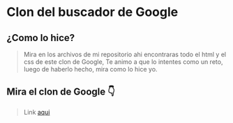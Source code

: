# Clon del buscador de Google

## ¿Como lo hice?
>Mira en los archivos de mi repositorio ahi encontraras todo el html y el css de este clon de Google,  Te animo a que lo intentes como un  reto, luego de haberlo hecho, mira como lo hice yo.

## Mira el clon de Google  👇 
> Link <a href="https://juanpablo-developer.github.io/Google-Clon/Google.html">aqui</a>